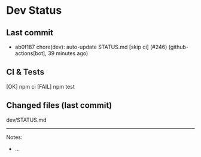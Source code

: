 # Dev Status

## Last commit
- ab0f187 chore(dev): auto-update STATUS.md [skip ci] (#246) (github-actions[bot], 39 minutes ago)
## CI & Tests
[OK] npm ci
[FAIL] npm test

## Changed files (last commit)
dev/STATUS.md

---
Notes:
- ...
